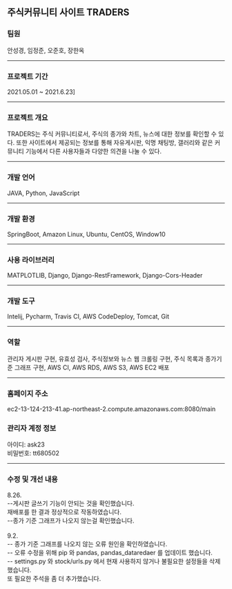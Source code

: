 <h2>주식커뮤니티 사이트 TRADERS </h2>
<h3>팀원</h3>
안성경, 임정준, 오준호, 장한옥<br>
<hr>
<h3>프로젝트 기간</h3>
2021.05.01 ~ 2021.6.23]<br>
<hr>
<h3>프로젝트 개요</h3>
TRADERS는 주식 커뮤니티로서, 주식의 종가와 차트, 뉴스에 대한 정보를 확인할 수 있다. 
또한 사이트에서 제공되는 정보를 통해 자유게시판, 익명 채팅방, 갤러리와 같은 커뮤니티 기능에서 다른 사용자들과 다양한 의견을 나눌 수 있다.
<hr>
<h3>개발 언어</h3>
JAVA, Python, JavaScript<br>
<hr>
<h3>개발 환경</h3>
SpringBoot, Amazon Linux, Ubuntu, CentOS, Window10 <br>
<hr>
<h3>사용 라이브러리</h3> 
  MATPLOTLIB, Django, Django-RestFramework, Django-Cors-Header<br>
<hr>
<h3>개발 도구</h3>
Intelij, Pycharm, Travis CI, AWS CodeDeploy, Tomcat, Git<br>
<hr>
<h3>역할</h3>
관리자 게시판 구현, 유효성 검사, 주식정보와 뉴스 웹 크롤링 구현, 주식 목록과 종가기준 그래프 구현, AWS CI, AWS RDS, AWS S3, AWS EC2 배포<br>
<hr>
<h3>홈페이지 주소</h3>
ec2-13-124-213-41.ap-northeast-2.compute.amazonaws.com:8080/main 
<br>
<h3>관리자 계정 정보</h3>
아이디: ask23<br>
비밀번호: tt680502

<hr>
<h3>수정 및 개선 내용</h3>
8.26. <br>
--게시판 글쓰기 기능이 안되는 것을 확인했습니다.<br>
재배포를 한 결과 정상적으로 작동하였습니다. <br>
--종가 기준 그래프가 나오지 않는걸 확인했습니다. <br>
<br>
9.2. <br>
-- 종가 기준 그래프를 나오지 않는 오류 원인을 확인하였습니다.<br>  
-- 오류 수정을 위해 pip 와 pandas, pandas_dataredaer 를 업데이트 했습니다.<br>
-- settings.py 와 stock/urls.py 에서 현재 사용하지 않거나 불필요한 설정들을 삭제했습니다. <br>
   또 필요한 주석을 좀 더 추가했습니다. 


